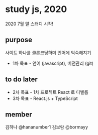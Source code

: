 # study js, 2020
2020 7월 말 스터디 시작!

## purpose
사이트 하나를 클론코딩하며 언어에 익숙해지기

- 1차 목표 - 언어 (javascript), 버전관리 (git)

## to do later
- 2차 목표 - 1차 프로젝트 React 로 디벨롭
- 3차 목표 - React.js + TypeScript


## member
김하나 @hananumber1
김보람 @bormayy